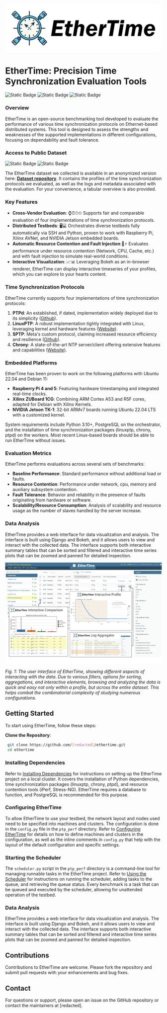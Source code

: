 ![EtherTime](doc/project/res/logo_nobg.svg)
# EtherTime: Precision Time Synchronization Evaluation Tools
![Static Badge](https://img.shields.io/badge/Database%20-%20operational%20-%20green)
![Static Badge](https://img.shields.io/badge/Profiles%20collected%20-%202000+%20-%20blue)
![Static Badge](https://img.shields.io/badge/Log%20Records%20-%2013M%20-%20blue)

### Overview

EtherTime is an open-source benchmarking tool developed to evaluate the performance of various time synchronization protocols on Ethernet-based distributed systems. This tool is designed to assess the strengths and weaknesses of the supported implementations in different configurations, focusing on dependability and fault tolerance.

### Access to Public Dataset

![Static Badge](https://img.shields.io/badge/Public%20access-%20Open%20source%20-%20green)
![Static Badge](https://img.shields.io/badge/License-%20ODC%20Open%20Database%20License%20ODbL%20-%20green)


The EtherTime dataset we collected is available in an anonymized version here: **[Dataset repository](https://anonymous.4open.science/r/ethertime-dataset-EBBF/)**. It contains the profiles of the time synchronization protocols we evaluated, as well as the logs and metadata associated with the evaluation. For your convenience, a tabular overview is also provided.

### Key Features

- **Cross-Vendor Evaluation**: ⌚⏰⏱⏲ Supports fair and comparable evaluation of four implementations of time synchronization protocols.
- **Distributed Testbeds**: 🖥💻 Orchestrates diverse testbeds fully automatically via SSH and Python, proven to work with Raspberry Pi, Xilinx AVNet, and NVIDIA Jetson embedded boards.
- **Automatic Resource Contention and Fault Injection**:📶⚡ Evaluates performance under resource contention (Network, CPU, Cache, etc.) and with fault injection to simulate real-world conditions.
- **Interactive Visualization**: 📈📊 Leveraging Bokeh as an in-browser renderer, EtherTime can display interactive timeseries of your profiles, which you can explore to your hearts content. 

### Time Synchronization Protocols

EtherTime currently supports four implementations of time synchronization protocols:

1. **PTPd**: An established, if dated, implementation widely deployed due to its simplicity ([Github](https://github.com/ptpd/ptpd)).
2. **LinuxPTP**: A robust implementation tightly integrated with Linux, leveraging kernel and hardware features ([Website](https://www.linuxptp.org/)).
3. **SPTP**: Meta's custom protocol, claiming increased resource efficiency and resilience ([Github](https://github.com/facebook/time/tree/main/ptp)).
4. **Chrony**: A state-of-the-art NTP server/client offering extensive features and capabilities ([Website](https://chrony-project.org/)).

### Embedded Platforms

EtherTime has been proven to work on the following platforms with Ubuntu 22.04 and Debian 11:

- **Raspberry Pi 4 and 5**: Featuring hardware timestamping and integrated real-time clocks.
- **Xilinx ZUBoard 1CG**: Combining ARM Cortex A53 and R5F cores, adapted for Debian with Xilinx Kernels.
- **NVIDIA Jetson TK-1**: 32-bit ARMv7 boards running Ubuntu 22.04 LTS with a customized kernel.

System requirements include Python 3.10+, PostgreSQL on the orchestrator, and the installation of time synchronization packages (linuxptp, chrony, ptpd) on the workers. Most recent Linux-based boards should be able to run EtherTime without issues.

### Evaluation Metrics

EtherTime performs evaluations across several sets of benchmarks:

- **Baseline Performance**: Standard performance without additional load or faults.
- **Resource Contention**: Performance under network, cpu, memory and auxiliary subsystem contention.
- **Fault Tolerance**: Behavior and reliability in the presence of faults originating from hardware or software.
- **Scalability/Resource Consumption**: Analysis of scalability and resource usage as the number of slaves handled by the server increase.

### Data Analysis

EtherTime provides a web interface for data visualization and analysis. The interface is built using Django and Bokeh, and it allows users to view and interact with the collected data. The interface supports both interactive summary tables that can be sorted and filtered and interactive time series plots that can be zoomed and panned for detailed inspection.

![ethertime_demo.svg](doc%2Fproject%2Fres%2Fethertime_demo.svg)

_Fig. 1: The user interface of EtherTime, showing different aspects of interacting with the data. Due to various filters, options for sorting, aggregations, and interactive elements, browsing and analyzing the data is quick and easy not only within a profile, but across the entire dataset. This helps combat the combinatorial complexity of studying numerous configurations._


## Getting Started

To start using EtherTime, follow these steps:

**Clone the Repository**:
 
```bash
 git clone https://github.com/[redacted]/ethertime.git
 cd ethertime
 ```

### Installing Dependencies

Refer to [Installing Dependencies](doc/ethertime/dependencies.md) for instructions on setting up the EtherTime project on a local cluster. It covers the installation of Python dependencies, time synchronization packages (linuxptp, chrony, ptpd), and resource contention tools (iPerf, Stress-NG). 
EtherTime requires a database to function, and PostgreSQL is recommended for this purpose. 

### Configuring EtherTime

To allow EtherTime to use your testbed, the network layout and nodes used need to be specified into machines and clusters. The configuration is done in the `config.py` file in the `ptp_perf` directory. Refer to [Configuring EtherTime](doc/ethertime/config.md) for details on how to define machines and clusters in the configuration, as well as the inline comments in `config.py` that help with the layout of the default configuration and specific settings.

### Starting the Scheduler

The `scheduler.py` script in the `ptp_perf` directory is a command-line tool for managing runnable tasks in the EtherTime project. Refer to [Using the Scheduler](doc/ethertime/scheduler.md) for instructions on running the scheduler, adding tasks to the queue, and retrieving the queue status. Every benchmark is a task that can be queued and executed by the scheduler, allowing for unattended operation of the testbed.

### Data Analysis

EtherTime provides a web interface for data visualization and analysis. The interface is built using Django and Bokeh, and it allows users to view and interact with the collected data. The interface supports both interactive summary tables that can be sorted and filtered and interactive time series plots that can be zoomed and panned for detailed inspection. 

## Contributions

Contributions to EtherTime are welcome. Please fork the repository and submit pull requests with your enhancements and bug fixes.

## Contact

For questions or support, please open an issue on the GitHub repository or contact the maintainers at [redacted].
